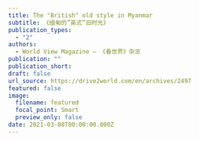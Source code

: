 ```yaml
---
title: The "British" old style in Myanmar
subtitle: 《缅甸的”英式”旧时光》
publication_types:
  - "2"
authors:
  - World View Magazine — 《看世界》杂志
publication: ""
publication_short: 
draft: false
url_source: https://drive2world.com/en/archives/2497
featured: false
image:
  filename: featured
  focal_point: Smart
  preview_only: false
date: 2021-03-08T00:00:00.000Z
---
```

